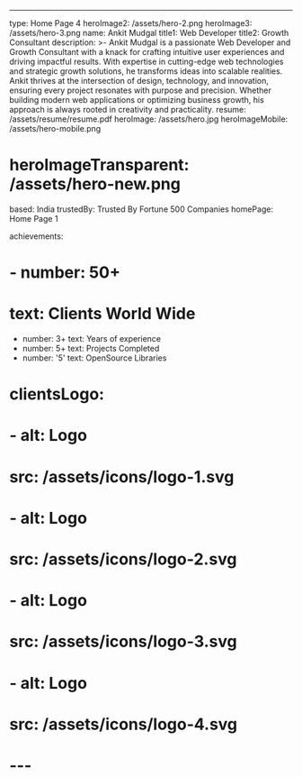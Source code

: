 ---
type: Home Page 4
heroImage2: /assets/hero-2.png
heroImage3: /assets/hero-3.png
name: Ankit Mudgal
title1: Web Developer
title2: Growth Consultant
description: >-
 Ankit Mudgal is a passionate Web Developer and Growth Consultant with a knack for crafting intuitive user experiences and driving impactful results. With expertise in cutting-edge web technologies and strategic growth solutions, he transforms ideas into scalable realities. Ankit thrives at the intersection of design, technology, and innovation, ensuring every project resonates with purpose and precision. Whether building modern web applications or optimizing business growth, his approach is always rooted in creativity and practicality.
resume: /assets/resume/resume.pdf
heroImage: /assets/hero.jpg
heroImageMobile: /assets/hero-mobile.png
# heroImageTransparent: /assets/hero-new.png
based: India
trustedBy: Trusted By Fortune 500 Companies
homePage: Home Page 1

achievements:
  # - number: 50+
  #   text: Clients World Wide
  - number: 3+
    text: Years of experience
  - number: 5+
    text: Projects Completed
  - number: '5'
    text: OpenSource Libraries
# clientsLogo:
#   - alt: Logo
#     src: /assets/icons/logo-1.svg
#   - alt: Logo
#     src: /assets/icons/logo-2.svg
#   - alt: Logo
#     src: /assets/icons/logo-3.svg
#   - alt: Logo
#     src: /assets/icons/logo-4.svg
# ---

